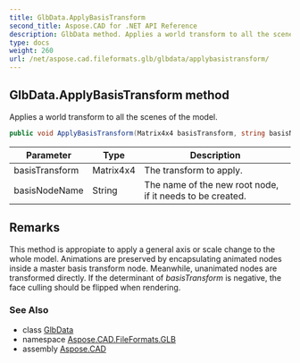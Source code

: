 ```yaml
---
title: GlbData.ApplyBasisTransform
second_title: Aspose.CAD for .NET API Reference
description: GlbData method. Applies a world transform to all the scenes of the model
type: docs
weight: 260
url: /net/aspose.cad.fileformats.glb/glbdata/applybasistransform/
---
```

## GlbData.ApplyBasisTransform method

Applies a world transform to all the scenes of the model.

```csharp
public void ApplyBasisTransform(Matrix4x4 basisTransform, string basisNodeName = "BasisTransform")
```

| Parameter | Type | Description |
| --- | --- | --- |
| basisTransform | Matrix4x4 | The transform to apply. |
| basisNodeName | String | The name of the new root node, if it needs to be created. |

## Remarks

This method is appropiate to apply a general axis or scale change to the whole model. Animations are preserved by encapsulating animated nodes inside a master basis transform node. Meanwhile, unanimated nodes are transformed directly. If the determinant of *basisTransform* is negative, the face culling should be flipped when rendering.

### See Also

* class [GlbData](../)
* namespace [Aspose.CAD.FileFormats.GLB](../../../aspose.cad.fileformats.glb/)
* assembly [Aspose.CAD](../../../)


